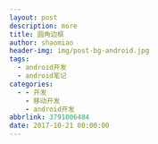 ```yaml
---
layout: post
description: more
title: 圆角边框
author: shaomiao
header-img: img/post-bg-android.jpg
tags:
  - android开发
  - android笔记
categories:
  - - 开发
    - 移动开发
    - android开发
abbrlink: 3791006484
date: 2017-10-21 00:00:00
---
```

<shape xmlns:android="http://schemas.android.com/apk/res/android">
    <solid android:color="#ffffff" />
    <corners android:topLeftRadius="5dp"
        android:topRightRadius="5dp"
        android:bottomRightRadius="5dp"
        android:bottomLeftRadius="5dp"/>
    <stroke android:width="0.5dp" android:color="#cbab78" />
</shape>
